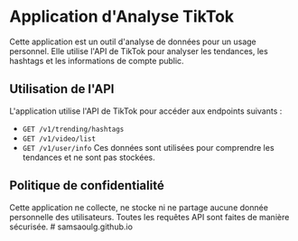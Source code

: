 # Application d'Analyse TikTok

Cette application est un outil d'analyse de données pour un usage personnel. Elle utilise l'API de TikTok pour analyser les tendances, les hashtags et les informations de compte public.

## Utilisation de l'API
L'application utilise l'API de TikTok pour accéder aux endpoints suivants :
- `GET /v1/trending/hashtags`
- `GET /v1/video/list`
- `GET /v1/user/info`
Ces données sont utilisées pour comprendre les tendances et ne sont pas stockées.

## Politique de confidentialité
Cette application ne collecte, ne stocke ni ne partage aucune donnée personnelle des utilisateurs. Toutes les requêtes API sont faites de manière sécurisée. # samsaoulg.github.io
